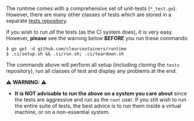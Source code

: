 The runtime comes with a comprehensive set of unit-tests (`*_test.go`). However, there are many other classes of tests which are stored in a separate [tests repository](https://github.com/clearcontainers/tests).

If you wish to run *all* the tests (as the CI system does), it is very easy. However, **please** see the warning below **BEFORE** you run these commands:

```
$ go get -d github.com/clearcontainers/runtime
$ .ci/setup.sh && .ci/run.sh; .ci/teardown.sh
```
The commands above will perform all setup (including cloning the `tests` repository), run all classes of test and display any problems at the end.

:warning: **WARNING:** :warning:

- **It is NOT advisable to run the above on a system you care about** since the tests are aggressive and run as the `root` user. If you still wish to run the entire suite of tests, the best advice is to run them inside a virtual machine, or on a non-essential system.